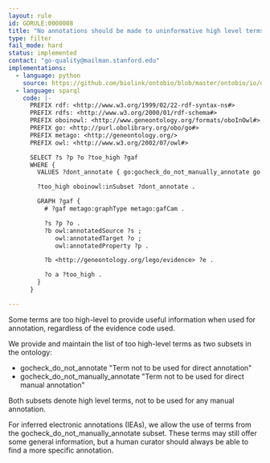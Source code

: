 ```yaml
---
layout: rule
id: GORULE:0000008
title: "No annotations should be made to uninformative high level terms"
type: filter
fail_mode: hard
status: implemented
contact: "go-quality@mailman.stanford.edu"
implementations:
  - language: python
    source: https://github.com/biolink/ontobio/blob/master/ontobio/io/qc.py#L37
  - language: sparql
    code: |-
      PREFIX rdf: <http://www.w3.org/1999/02/22-rdf-syntax-ns#>
      PREFIX rdfs: <http://www.w3.org/2000/01/rdf-schema#>
      PREFIX oboinowl: <http://www.geneontology.org/formats/oboInOwl#>
      PREFIX go: <http://purl.obolibrary.org/obo/go#>
      PREFIX metago: <http://geneontology.org/>
      PREFIX owl: <http://www.w3.org/2002/07/owl#>

      SELECT ?s ?p ?o ?too_high ?gaf
      WHERE {
        VALUES ?dont_annotate { go:gocheck_do_not_manually_annotate go:gocheck_do_not_annotate }

        ?too_high oboinowl:inSubset ?dont_annotate .

        GRAPH ?gaf {
          # ?gaf metago:graphType metago:gafCam .

          ?s ?p ?o .
          ?b owl:annotatedSource ?s ;
             owl:annotatedTarget ?o ;
             owl:annotatedProperty ?p .

          ?b <http://geneontology.org/lego/evidence> ?e .

          ?o a ?too_high .
        }
      }

---
```

Some terms are too high-level to provide useful information when used
for annotation, regardless of the evidence code used.

We provide and maintain the list of too high-level terms as two subsets
in the ontology:

-   gocheck\_do\_not\_annotate "Term not to be used for direct
    annotation"
-   gocheck\_do\_not\_manually\_annotate "Term not to be used for direct
    manual annotation"

Both subsets denote high level terms, not to be used for any manual
annotation.

For inferred electronic annotations (IEAs), we allow the use of terms
from the gocheck\_do\_not\_manually\_annotate subset. These terms may
still offer some general information, but a human curator should always
be able to find a more specific annotation.
